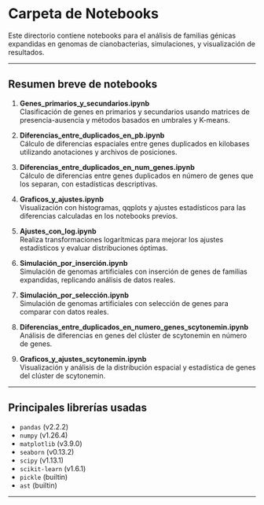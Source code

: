 # Carpeta de Notebooks

Este directorio contiene notebooks para el análisis de familias génicas expandidas en genomas de cianobacterias, simulaciones, y visualización de resultados.

---

## Resumen breve de notebooks

1. **Genes_primarios_y_secundarios.ipynb**  
   Clasificación de genes en primarios y secundarios usando matrices de presencia-ausencia y métodos basados en umbrales y K-means.

2. **Diferencias_entre_duplicados_en_pb.ipynb**  
   Cálculo de diferencias espaciales entre genes duplicados en kilobases utilizando anotaciones y archivos de posiciones.

3. **Diferencias_entre_duplicados_en_num_genes.ipynb**  
   Cálculo de diferencias entre genes duplicados en número de genes que los separan, con estadísticas descriptivas.

4. **Graficos_y_ajustes.ipynb**  
   Visualización con histogramas, qqplots y ajustes estadísticos para las diferencias calculadas en los notebooks previos.

5. **Ajustes_con_log.ipynb**  
   Realiza transformaciones logarítmicas para mejorar los ajustes estadísticos y evaluar distribuciones óptimas.

6. **Simulación_por_inserción.ipynb**  
   Simulación de genomas artificiales con inserción de genes de familias expandidas, replicando análisis de datos reales.

7. **Simulación_por_selección.ipynb**  
   Simulación de genomas artificiales  con selección de genes para comparar con datos reales.

8. **Diferencias_entre_duplicados_en_numero_genes_scytonemin.ipynb**  
   Análisis de diferencias en genes del clúster de scytonemin en número de genes.

9. **Graficos_y_ajustes_scytonemin.ipynb**  
   Visualización y análisis de la distribución espacial y estadística de genes del clúster de scytonemin.

---
## Principales librerías usadas

- `pandas` (v2.2.2)  
- `numpy` (v1.26.4)  
- `matplotlib` (v3.9.0)  
- `seaborn` (v0.13.2)  
- `scipy` (v1.13.1)  
- `scikit-learn` (v1.6.1)  
- `pickle` (builtin)  
- `ast` (builtin)  

---
